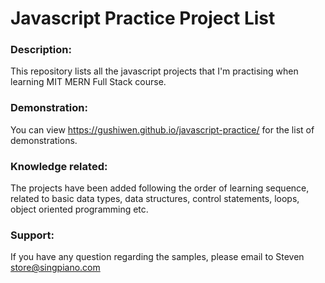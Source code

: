 # Javascript Practice Project List

### Description:
This repository lists all the javascript projects that I'm practising when learning MIT MERN Full Stack course.

### Demonstration:
You can view https://gushiwen.github.io/javascript-practice/ for the list of demonstrations.

### Knowledge related:
The projects have been added following the order of learning sequence, 
related to basic data types, data structures, control statements, loops, object oriented programming etc.

### Support:
If you have any question regarding the samples, please email to Steven store@singpiano.com
